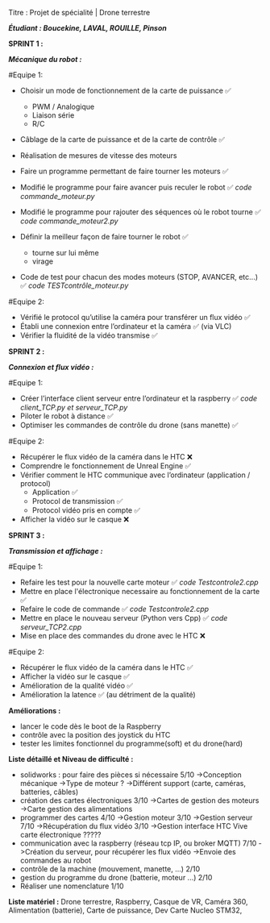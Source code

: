 Titre :  Projet de spécialité | Drone terrestre 

***Étudiant : Boucekine, LAVAL, ROUILLE, Pinson***

**SPRINT 1 :**


***Mécanique du robot :***

#Equipe 1:
- Choisir un mode de fonctionnement de la carte de puissance ✅
	- PWM / Analogique
	- Liaison série
	- R/C

- Câblage de la carte de puissance et de la carte de contrôle ✅
- Réalisation de mesures de vitesse des moteurs

- Faire un programme permettant de faire tourner les moteurs ✅
- Modifié le programme pour faire avancer puis reculer le robot ✅ *code commande_moteur.py*
- Modifié le programme pour rajouter des séquences où le robot tourne ✅ *code commande_moteur2.py*
- Définir la meilleur façon de faire tourner le robot ✅
	- tourne sur lui même
	- virage
- Code de test pour chacun des modes moteurs (STOP, AVANCER, etc...) ✅ *code TESTcontrôle_moteur.py*

#Equipe 2:
- Vérifié le protocol qu’utilise la caméra pour transférer un flux vidéo ✅
- Établi une connexion entre l’ordinateur et la caméra ✅ (via VLC)
- Vérifier la fluidité de la vidéo transmise ✅




**SPRINT 2 :**

***Connexion et flux vidéo :***

#Equipe 1:
- Créer l’interface client serveur entre l’ordinateur et la raspberry ✅ *code client_TCP.py et serveur_TCP.py*
- Piloter le robot à distance ✅
- Optimiser les commandes de contrôle du drone (sans manette) ✅


#Equipe 2:
- Récupérer le flux vidéo de la caméra dans le HTC ❌
- Comprendre le fonctionnement de Unreal Engine ✅
- Vérifier comment le HTC communique avec l’ordinateur (application / protocol)
	- Application ✅
	- Protocol de transmission ✅
	- Protocol vidéo pris en compte ✅
- Afficher la vidéo sur le casque ❌

**SPRINT 3 :**

***Transmission et affichage :***

#Equipe 1:
- Refaire les test pour la nouvelle carte moteur ✅ *code Testcontrole2.cpp*
- Mettre en place l'électronique necessaire au fonctionnement de la carte ✅
- Refaire le code de commande ✅ *code Testcontrole2.cpp*
- Mettre en place le nouveau serveur (Python vers Cpp) ✅ *code serveur_TCP2.cpp*
- Mise en place des commandes du drone avec le HTC ❌


#Equipe 2:
- Récupérer le flux vidéo de la caméra dans le HTC ✅
- Afficher la vidéo sur le casque ✅
- Amélioration de la qualité vidéo ✅
- Amélioration la latence ✅ (au détriment de la qualité)





**Améliorations :**

- lancer le code dès le boot de la Raspberry
- contrôle avec la position des joystick du HTC
- tester les limites fonctionnel du programme(soft) et du drone(hard)



**Liste détaillé et Niveau de difficulté :**
 - solidworks : pour faire des pièces si nécessaire   5/10
	->Conception mécanique
	->Type de moteur ?
	->Différent support (carte, caméras, batteries, câbles)
- création des cartes électroniques  3/10
	->Cartes de gestion des moteurs
	->Carte gestion des alimentations
- programmer des cartes 4/10
	->Gestion moteur 3/10
	->Gestion serveur 7/10
	->Récupération du flux vidéo 3/10
	->Gestion interface HTC Vive carte électronique ?????
- communication avec la raspberry (réseau tcp IP, ou broker MQTT)  7/10
	->Création du serveur, pour récupérer les flux vidéo
	->Envoie des commandes au robot
- contrôle de la machine (mouvement, manette, ...)  2/10
- gestion du programme du drone (batterie, moteur ...) 2/10
- Réaliser une nomenclature 1/10


**Liste matériel :**
Drone terrestre, Raspberry, Casque de VR, Caméra 360, Alimentation (batterie), Carte de puissance, Dev Carte Nucleo STM32, 

